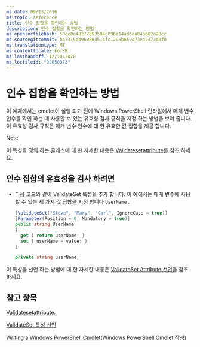 ```yaml
---
ms.date: 09/13/2016
ms.topic: reference
title: 인수 집합을 확인하는 방법
description: 인수 집합을 확인하는 방법
ms.openlocfilehash: 50ec0a48277893584d896e14ad6aa843682a28cc
ms.sourcegitcommit: ba7315a496986451cfc1296b659d73ea2373d3f0
ms.translationtype: MT
ms.contentlocale: ko-KR
ms.lasthandoff: 12/10/2020
ms.locfileid: "92650373"
---
```

# <a name="how-to-validate-an-argument-set"></a>인수 집합을 확인하는 방법

이 예제에서는 cmdlet이 실행 되기 전에 Windows PowerShell 런타임에서 매개 변수 인수를 확인 하는 데 사용할 수 있는 유효성 검사 규칙을 지정 하는 방법을 보여 줍니다. 이 유효성 검사 규칙은 매개 변수 인수에 대 한 유효한 값 집합을 제공 합니다.

> [!NOTE]
> 이 특성을 정의 하는 클래스에 대 한 자세한 내용은 [Validatesetattribute](/dotnet/api/System.Management.Automation.ValidateSetAttribute)를 참조 하세요.

## <a name="to-validate-an-argument-set"></a>인수 집합의 유효성을 검사 하려면

- 다음 코드와 같이 ValidateSet 특성을 추가 합니다. 이 예에서는 매개 변수에 사용할 수 있는 세 가지 값 집합을 지정 합니다 `UserName` .

    ```csharp
    [ValidateSet("Steve", "Mary", "Carl", IgnoreCase = true)]
    [Parameter(Position = 0, Mandatory = true)]
    public string UserName
    {
      get { return userName; }
      set { userName = value; }
    }

    private string userName;
    ```

이 특성을 선언 하는 방법에 대 한 자세한 내용은 [ValidateSet Attribute 선언](./validateset-attribute-declaration.md)을 참조 하세요.

## <a name="see-also"></a>참고 항목

[Validatesetattribute.](/dotnet/api/System.Management.Automation.ValidateSetAttribute)

[ValidateSet 특성 선언](./validateset-attribute-declaration.md)

[Writing a Windows PowerShell Cmdlet](./writing-a-windows-powershell-cmdlet.md)(Windows PowerShell Cmdlet 작성)
